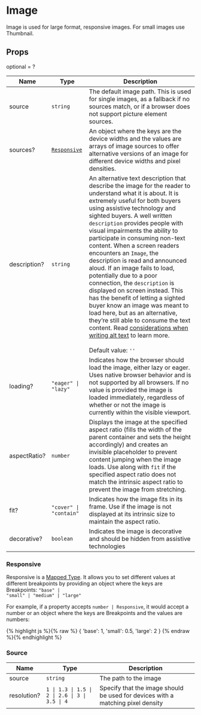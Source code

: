 # Image

Image is used for large format, responsive images.
For small images use Thumbnail.

## Props
optional = ?

| Name | Type | Description |
| --- | --- | --- |
| source | <code>string</code> | The default image path. This is used for single images, as a fallback if no sources match, or if a browser does not support picture element sources.  |
| sources? | <code><a href="#responsive">Responsive</a></code> | An object where the keys are the device widths and the values are arrays of image sources to offer alternative versions of an image for different device widths and pixel densities.  |
| description? | <code>string</code> | An alternative text description that describe the image for the reader to understand what it is about. It is extremely useful for both buyers using assistive technology and sighted buyers. A well written `description` provides people with visual impairments the ability to participate in consuming non-text content. When a screen readers encounters an `Image`, the description is read and announced aloud. If an image fails to load, potentially due to a poor connection, the `description` is displayed on screen instead. This has the benefit of letting a sighted buyer know an image was meant to load here, but as an alternative, they’re still able to consume the text content. Read [considerations when writing alt text](https://ux.shopify.com/considerations-when-writing-alt-text-a9c1985a8204) to learn more.<br /><br />Default value: <code>''</code> |
| loading? | <code>"eager" &#124; "lazy"</code> | Indicates how the browser should load the image, either lazy or eager. Uses native browser behavior and is not supported by all browsers. If no value is provided the image is loaded immediately, regardless of whether or not the image is currently within the visible viewport.  |
| aspectRatio? | <code>number</code> | Displays the image at the specified aspect ratio (fills the width of the parent container and sets the height accordingly) and creates an invisible placeholder to prevent content jumping when the image loads. Use along with `fit` if the specified aspect ratio does not match the intrinsic aspect ratio to prevent the image from stretching.  |
| fit? | <code>"cover" &#124; "contain"</code> | Indicates how the image fits in its frame. Use if the image is not displayed at its intrinsic size to maintain the aspect ratio.  |
| decorative? | <code>boolean</code> | Indicates the image is decorative and should be hidden from assistive technologies  |<a name="Responsive"></a>

### Responsive

Responsive is a [Mapped Type](https://www.typescriptlang.org/docs/handbook/2/mapped-types.html). It allows you to set different values at different breakpoints by providing an object where the keys are Breakpoints: <code>"base" &#124; "small" &#124; "medium" &#124; "large"</code>

For example, if a property accepts `number | Responsive`, it would accept a number or an object where the keys are Breakpoints and the values are numbers:

{% highlight js %}{% raw %}
{
  'base': 1,
  'small': 0.5,
  'large': 2
}
{% endraw %}{% endhighlight %}

<a name="Source"></a>

### Source

| Name | Type | Description |
| --- | --- | --- |
| source | <code>string</code> | The path to the image  |
| resolution? | <code>1 &#124; 1.3 &#124; 1.5 &#124; 2 &#124; 2.6 &#124; 3 &#124; 3.5 &#124; 4</code> | Specify that the image should be used for devices with a matching pixel density  |